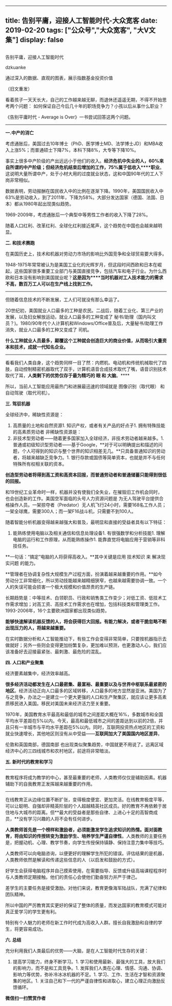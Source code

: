 
---
title:   告别平庸，迎接人工智能时代-大众宽客
date: 2019-02-20
tags: ["公众号","大众宽客", "大V文集"]
display: false
---


## 



告别平庸，迎接人工智能时代




dzkuanke




通过深入的数据、直观的图表，展示指数基金投资价值


（旧文重发）



看着孩子一天天长大，自己的工作越来越无聊，而退休还遥遥无期，不得不开始思考两个问题： 如何保证自己今后几十年的职场竞争力？小孩以后从事什么职业？



《告别平庸时代 -&nbsp;Average is Over》一书尝试回答这两个问题。

****

**一.中产的消亡**



考虑通胀后，美国过去10年博士（PhD、医学博士MD、法学博士JD）和MBA收入上涨5%；而普通硕士下降7%，本科下降8%，大专等下降10%。



事实上很多中产阶级的产出远远小于他们的收入。**经济危机中失业的人，60%来自所谓的中产阶级；但经济危机结束后增加的工作，75%****属于****低收入****职业**。这说明大量所谓中产，处于小材大用的过度就业状态，这和中国90年代的工人下岗非常相似。



数据表明，劳动报酬在国民收入中的比例在逐渐下降。1990年，美国国民收入中63%是劳动收入，到了2011年，下降为58%。大部分发达国家（德国、法国、日本）都从1980年起出现类似趋势。



1969-2009年，考虑通胀后一个典型中等男性工作者的收入下降了28%。



随着人口红利、改革红利、全球化红利接近尾声，这个趋势在中国也会越来越明显。



**二. 和技术赛跑**



在美国历史上，技术和机器对劳动力市场的影响比外国竞争和全球贸易要大得多。



1948-1975年常常被认为是美国工业化的光辉岁月，但这段时间西欧和日本在崛起，这些国家很多重要工业部门与美国直接竞争，包括汽车和电子行业。为什么西欧和日本没有影响到美国就业呢？**这是因为****当时机器对工人技术能力的需求不高，数百万工人可以在生产线上找到工作。**

****

但随着信息技术的不断发展，工人们可就没有那么幸运了。



20世纪初，美国就业人口最多的工种是农民。二战后，随着工业化、第三产业的发展，以及妇女解放运动，就业人口最多的工种变成了 秘书/助理（国内叫文员？)。1980/90年代个人计算机和Windows/Office普及后，大量秘书/助理工作消失，就业人口最多的工种又变成了 司机。



**什么工种就业人员最多，颠覆这个工种就会创造巨大的商业价值，从而吸引大量资本和技术，成就一代知名企业。**

****

看看我们人类自身，这个趋势同样一目了然：内燃机、电动机和传统机械取代了四肢，自动控制精密机器取代了双手，计算机语音合成技术取代了嘴，语音识别技术取代了耳，**人类剩下的优势仅存于最为精巧的 眼 和 大脑**。****



所以，当前人工智能应用最热门和进展最迅速的领域就是 图像识别（取代眼） 和 自动驾驶（取代司机）。



**三. 驾驭机器**



全球经济中，稀缺性资源是：
1. 高质量的土地和自然资源1. 知识产权，或者有关产品的好点子1. 拥有特殊技能的高素质劳动者
非稀缺性资源是：
1. 非技术型劳动者——随着更多国家加入全球经济，非技术劳动者越来越多。1. 普通或初级知识型劳动者——基于Google，**对于可以明确提出和描述的问题，个人可得到的知识与整个世界的知识相差无几。**只具备普通知识的劳动者，将越来越缺乏竞争力。1. 银行存款或国债等简单资本，也就是并不与任何特殊所有权相关联的资本。


**创造型劳动者将得到高工资和高资本回报，而普通劳动者和普通储蓄只能得到很低的回报。**



和19世纪工业革命时一样，机器并没有使我们全失业，在摧毁旧工作机会同时，也会创造新的工作。美国空军面临的头号人力资源问题是 为无人驾驶平台提供合格操作人员。一架掠夺者（Predator）无人机飞行24小时，需要168名工作人员；一架全球鹰，需要300人；而一架F16战斗机，只需要不到100人。



随着智能分析机器变得越来越强大和普及，最明显和直接的受益者具有以下特征：
1. 能熟练使用电脑以及相关通信和信息处理设备1. 有很强数学和分析技能1. 理解电脑的运行和工作原理，从而能熟练操作1. 能靠直觉将电脑应用于营销等非科技任务。


**一句话：“搞定”电脑的人将获得高收入。**其中关键是应用 技术知识 来 解决现实问题 的能力。



**管理者在协调复杂性大规模生产过程方面，扮演着越来越重要的作用。**如今劳动分工非常细化，所以劳动技能越来越精细狭窄，也越来越需要协调一致。一个人的失误可能会损害一个极大规模和价值昂贵的生产链。



长期趋势是：中等技术、白领职员、行政和销售类工作变少；对低工资、低技术工作需求增加；对高工资、高技术工作需求也在增加，包括科技类和管理类工作。1993-2006年，16个主要欧洲国家都出现类似趋势。



**能够快速解读机器反馈的人，将会获得巨大回报。有能力解决，或者干脆忽略不断出现压力的人，将越来越重要。**



在实时数据分析和人工智能推动下，有些工作会变得非常简单，只要按机器指示去做就好；另外一些则会变得更加纷繁复杂，更加难以预测，也更激动人心，我们应该准备好去迎接最紧张、最刺激、最危险的混乱。



**四. 人口和产业聚集**



经济要素越集中，经济效率越高。



**很多经济活动都发生在人口最密集、最富裕、最重要以及与世界中枢联系最紧密的地区**。经济活动正向人口最多的区域转移，人口最多的地方显然是亚洲。美国为了与之竞争，办法之一是建立一个更大更强的人口和生产聚集区，就应该让更多高素质移民进入美国。移民对美国未来经济活力至关重要。



1970年，美国教育水平最高和最低的城市之间差距大概在16%，多数城市和全国平均水平差距在5%以内。今天，最高和最低城市之间的差距达到以前的2倍，并且只有一半城市与平均水平差距在5%以内。同时，互联网投资热点地区的工资和就业快速增长，其他地区则没有从中受益——**互联网加大了美国国内地区差异**。



伦敦和英国南部，德国南部 也出现类似聚集趋势，中国就更不用说了。远离区域经济中心的三四线城市和农村地区，前途将非常暗淡。



**五. 新时代的教育和学习**

****

教育程序将成为教学的中心，甚至最重要的老师，人类教师仅仅是辅助因素。机器辅助下的自我教育正发挥越来越重要的作用。

****

在线教育正从边缘位置不断扩张，变得极度便宜、更加灵活。在线教育极度平等，可以让聪明、自强却非精英阶层的个人超越精英社区成员。好的教育不再依赖于居住地与大城市的距离。但**最大的受益者是那些自律、上进心十足的高智商成员，**没有学习兴趣的人将不会有任何进步。



**人类教师首先是一个榜样和激励者，必须能激发学生追求知识的热情。面对面教育，将由知识的传授转变为激励学生、培养学生严谨自律性**。人类教师的主要任务是，把握动机、心理、教学节奏，向学生传授保持镇静、保持注意力集中等技巧。



人类教师可以向电脑咨询，以便更好的理解学生所犯的错误。评估结果的是机器，人类教师依然是解读和传递这些信息的人（以启发和鼓励的方式）。



好学生会获得电脑程序并自己摸索使用，在需要指导、反馈或升级高端课程程序时与人类教师定期接触。他们的责任心会使他们勤奋努力并严于律己。



差学生的主要任务是接受激励。对他们来说，教育更像海军陆战队，充满了纪律和团队精神。



所以中国的严厉教育其实更好的保证了整体的质量，而发达国家的教育模式可能对真正爱学习的学生更有利。



特别有个人魅力的老师在新工作时代成为高收入人群。擅长自我激励和自律的学生，将更容易成功。



**六. 总结**



充分利用我们人类最后的优势——大脑，是在人工智能时代生存的关键：
1. 提高学习能力，终身不断学习。1. 学习和使用最新、最强大的工具，放大我们的影响力，而不是和工具竞争。1. 发挥我们人类在心理、情感、沟通、协调、影响力等优势，弥补冷冰冰机器的不足。1. 学习、工作、生活在才智和资源聚集的地区。1. 关注自己和下一代的严谨自律性和进取心，建立心理正向激励反馈循环。

**微信扫一扫赞赏作者**













